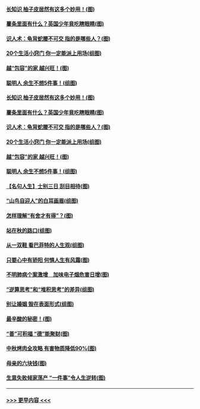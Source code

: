 #### [长知识 柚子皮居然有这多个妙用！(图)](../pages/p8/907425.md?t=09171755) 
#### [薯条里面有什么？英国少年竟吃瞎眼睛(图)](../pages/p8/907381.md?t=09171755) 
#### [识人术：龟背蛇腰不可交 指的是哪些人？(图)](../pages/p8/907503.md?t=09171755) 
#### [20个生活小窍门 你一定能派上用场(组图)](../pages/p8/907510.md?t=09171755) 
#### [越“包容”的家 越兴旺！(图)](../pages/p8/907328.md?t=09171755) 
#### [聪明人 余生不想5件事！(组图)](../pages/p8/907364.md?t=09171755) 
#### [长知识 柚子皮居然有这多个妙用！(图)](../pages/p8/907425.md?t=09171755) 
#### [薯条里面有什么？英国少年竟吃瞎眼睛(图)](../pages/p8/907381.md?t=09171755) 
#### [识人术：龟背蛇腰不可交 指的是哪些人？(图)](../pages/p8/907503.md?t=09171755) 
#### [20个生活小窍门 你一定能派上用场(组图)](../pages/p8/907510.md?t=09171755) 
#### [越“包容”的家 越兴旺！(图)](../pages/p8/907328.md?t=09171755) 
#### [聪明人 余生不想5件事！(组图)](../pages/p8/907364.md?t=09171755) 
#### [【名句人生】士别三日 刮目相待(图)](../pages/p8/906988.md?t=09171755) 
#### [“山鸟自迎人”的白耳画眉(组图)](../pages/p8/907332.md?t=09171755) 
#### [怎样理解“有舍才有得”？(图)](../pages/p8/906872.md?t=09171755) 
#### [站在秋的路口(组图)](../pages/p8/906914.md?t=09171755) 
#### [从一双鞋 看巴菲特的人生观(组图)](../pages/p8/907311.md?t=09171755) 
#### [只要心中有骄阳 何惧人生有风霜(图)](../pages/p8/907320.md?t=09171755) 
#### [不明肺病个案激增　加味电子烟危害日增(图)](../pages/p8/907307.md?t=09171755) 
#### [“逆算思考”和“堆积思考”的差异(组图)](../pages/p8/907229.md?t=09171755) 
#### [别让婚姻 毁在表面形式(组图)](../pages/p8/907118.md?t=09171755) 
#### [最辛酸的秘密！(图)](../pages/p8/906327.md?t=09171755) 
#### [“善”可积福 “德”能聚财(图)](../pages/p8/906906.md?t=09171755) 
#### [中秋烤肉全攻略 有害物质降低90%(图)](../pages/p8/907227.md?t=09171755) 
#### [母亲的六块钱(图)](../pages/p8/907107.md?t=09171755) 
#### [生意失败倾家荡产 “一件事”令人生逆转(图)](../pages/p8/907101.md?t=09171755) 

----
#### [ >>> 更早内容 <<< ](../indexes/p8-earlier.md)
